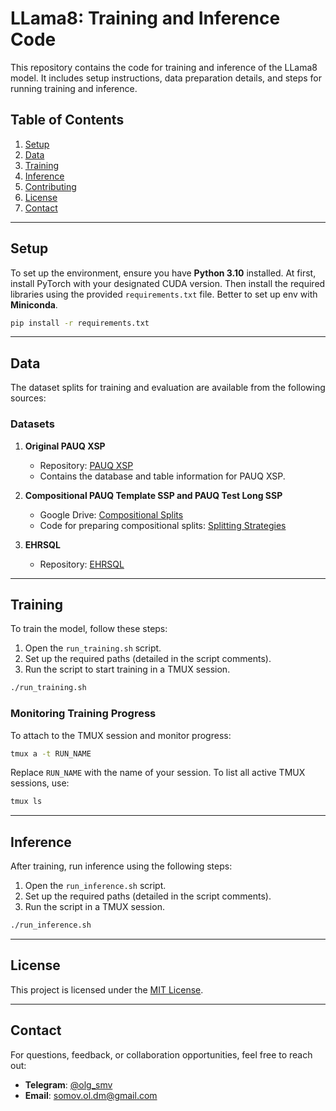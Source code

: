 # LLama8: Training and Inference Code

This repository contains the code for training and inference of the LLama8 model. It includes setup instructions, data preparation details, and steps for running training and inference.

## Table of Contents
1. [Setup](#setup)
2. [Data](#data)
3. [Training](#training)
4. [Inference](#inference)
5. [Contributing](#contributing)
6. [License](#license)
7. [Contact](#contact)

---

## Setup

To set up the environment, ensure you have **Python 3.10** installed. 
At first, install PyTorch with your designated CUDA version.
Then install the required libraries using the provided `requirements.txt` file. Better to set up env with **Miniconda**.

```bash
pip install -r requirements.txt
```
---
## Data

The dataset splits for training and evaluation are available from the following sources:

### Datasets
1. **Original PAUQ XSP**  
   - Repository: [PAUQ XSP](https://github.com/ai-spiderweb/pauq)  
   - Contains the database and table information for PAUQ XSP.

2. **Compositional PAUQ Template SSP and PAUQ Test Long SSP**  
   - Google Drive: [Compositional Splits](https://drive.google.com/drive/folders/12cBewVCrBObBb1qgEg1nXHoqq3hHTT7K?usp=sharing)  
   - Code for preparing compositional splits: [Splitting Strategies](https://github.com/runnerup96/splitting-strategies)  

3. **EHRSQL**  
   - Repository: [EHRSQL](https://github.com/glee4810/ehrsql-2024)  

---

## Training

To train the model, follow these steps:

1. Open the `run_training.sh` script.
2. Set up the required paths (detailed in the script comments).
3. Run the script to start training in a TMUX session.

```bash
./run_training.sh
```

### Monitoring Training Progress
To attach to the TMUX session and monitor progress:
```bash
tmux a -t RUN_NAME
```
Replace `RUN_NAME` with the name of your session. To list all active TMUX sessions, use:
```bash
tmux ls
```

---

## Inference

After training, run inference using the following steps:

1. Open the `run_inference.sh` script.
2. Set up the required paths (detailed in the script comments).
3. Run the script in a TMUX session.

```bash
./run_inference.sh
```

---

## License

This project is licensed under the [MIT License](LICENSE).

---

## Contact

For questions, feedback, or collaboration opportunities, feel free to reach out:

- **Telegram**: [@olg_smv](https://t.me/olg_smv)  
- **Email**: [somov.ol.dm@gmail.com](mailto:somov.ol.dm@gmail.com)